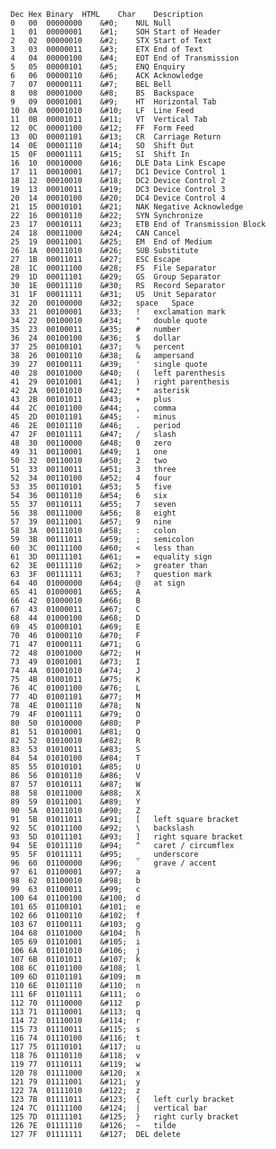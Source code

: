    Dec	Hex	Binary	HTML	Char	Description
    0	00	00000000	&#0;	NUL	Null
    1	01	00000001	&#1;	SOH	Start of Header
    2	02	00000010	&#2;	STX	Start of Text
    3	03	00000011	&#3;	ETX	End of Text
    4	04	00000100	&#4;	EOT	End of Transmission
    5	05	00000101	&#5;	ENQ	Enquiry
    6	06	00000110	&#6;	ACK	Acknowledge
    7	07	00000111	&#7;	BEL	Bell
    8	08	00001000	&#8;	BS	Backspace
    9	09	00001001	&#9;	HT	Horizontal Tab
    10	0A	00001010	&#10;	LF	Line Feed
    11	0B	00001011	&#11;	VT	Vertical Tab
    12	0C	00001100	&#12;	FF	Form Feed
    13	0D	00001101	&#13;	CR	Carriage Return
    14	0E	00001110	&#14;	SO	Shift Out
    15	0F	00001111	&#15;	SI	Shift In
    16	10	00010000	&#16;	DLE	Data Link Escape
    17	11	00010001	&#17;	DC1	Device Control 1
    18	12	00010010	&#18;	DC2	Device Control 2
    19	13	00010011	&#19;	DC3	Device Control 3
    20	14	00010100	&#20;	DC4	Device Control 4
    21	15	00010101	&#21;	NAK	Negative Acknowledge
    22	16	00010110	&#22;	SYN	Synchronize
    23	17	00010111	&#23;	ETB	End of Transmission Block
    24	18	00011000	&#24;	CAN	Cancel
    25	19	00011001	&#25;	EM	End of Medium
    26	1A	00011010	&#26;	SUB	Substitute
    27	1B	00011011	&#27;	ESC	Escape
    28	1C	00011100	&#28;	FS	File Separator
    29	1D	00011101	&#29;	GS	Group Separator
    30	1E	00011110	&#30;	RS	Record Separator
    31	1F	00011111	&#31;	US	Unit Separator
    32	20	00100000	&#32;	space	Space
    33	21	00100001	&#33;	!	exclamation mark
    34	22	00100010	&#34;	"	double quote
    35	23	00100011	&#35;	#	number
    36	24	00100100	&#36;	$	dollar
    37	25	00100101	&#37;	%	percent
    38	26	00100110	&#38;	&	ampersand
    39	27	00100111	&#39;	'	single quote
    40	28	00101000	&#40;	(	left parenthesis
    41	29	00101001	&#41;	)	right parenthesis
    42	2A	00101010	&#42;	*	asterisk
    43	2B	00101011	&#43;	+	plus
    44	2C	00101100	&#44;	,	comma
    45	2D	00101101	&#45;	-	minus
    46	2E	00101110	&#46;	.	period
    47	2F	00101111	&#47;	/	slash
    48	30	00110000	&#48;	0	zero
    49	31	00110001	&#49;	1	one
    50	32	00110010	&#50;	2	two
    51	33	00110011	&#51;	3	three
    52	34	00110100	&#52;	4	four
    53	35	00110101	&#53;	5	five
    54	36	00110110	&#54;	6	six
    55	37	00110111	&#55;	7	seven
    56	38	00111000	&#56;	8	eight
    57	39	00111001	&#57;	9	nine
    58	3A	00111010	&#58;	:	colon
    59	3B	00111011	&#59;	;	semicolon
    60	3C	00111100	&#60;	<	less than
    61	3D	00111101	&#61;	=	equality sign
    62	3E	00111110	&#62;	>	greater than
    63	3F	00111111	&#63;	?	question mark
    64	40	01000000	&#64;	@	at sign
    65	41	01000001	&#65;	A	 
    66	42	01000010	&#66;	B	 
    67	43	01000011	&#67;	C	 
    68	44	01000100	&#68;	D	 
    69	45	01000101	&#69;	E	 
    70	46	01000110	&#70;	F	 
    71	47	01000111	&#71;	G	 
    72	48	01001000	&#72;	H	 
    73	49	01001001	&#73;	I	 
    74	4A	01001010	&#74;	J	 
    75	4B	01001011	&#75;	K	 
    76	4C	01001100	&#76;	L	 
    77	4D	01001101	&#77;	M	 
    78	4E	01001110	&#78;	N	 
    79	4F	01001111	&#79;	O	 
    80	50	01010000	&#80;	P	 
    81	51	01010001	&#81;	Q	 
    82	52	01010010	&#82;	R	 
    83	53	01010011	&#83;	S	 
    84	54	01010100	&#84;	T	 
    85	55	01010101	&#85;	U	 
    86	56	01010110	&#86;	V	 
    87	57	01010111	&#87;	W	 
    88	58	01011000	&#88;	X	 
    89	59	01011001	&#89;	Y	 
    90	5A	01011010	&#90;	Z	 
    91	5B	01011011	&#91;	[	left square bracket
    92	5C	01011100	&#92;	\	backslash
    93	5D	01011101	&#93;	]	right square bracket
    94	5E	01011110	&#94;	^	caret / circumflex
    95	5F	01011111	&#95;	_	underscore
    96	60	01100000	&#96;	`	grave / accent
    97	61	01100001	&#97;	a	 
    98	62	01100010	&#98;	b	 
    99	63	01100011	&#99;	c	 
    100	64	01100100	&#100;	d	 
    101	65	01100101	&#101;	e	 
    102	66	01100110	&#102;	f	 
    103	67	01100111	&#103;	g	 
    104	68	01101000	&#104;	h	 
    105	69	01101001	&#105;	i	 
    106	6A	01101010	&#106;	j	 
    107	6B	01101011	&#107;	k	 
    108	6C	01101100	&#108;	l	 
    109	6D	01101101	&#109;	m	 
    110	6E	01101110	&#110;	n	 
    111	6F	01101111	&#111;	o	 
    112	70	01110000	&#112	p	 
    113	71	01110001	&#113;	q	 
    114	72	01110010	&#114;	r	 
    115	73	01110011	&#115;	s	 
    116	74	01110100	&#116;	t	 
    117	75	01110101	&#117;	u	 
    118	76	01110110	&#118;	v	 
    119	77	01110111	&#119;	w	 
    120	78	01111000	&#120;	x	 
    121	79	01111001	&#121;	y	 
    122	7A	01111010	&#122;	z	 
    123	7B	01111011	&#123;	{	left curly bracket
    124	7C	01111100	&#124;	|	vertical bar
    125	7D	01111101	&#125;	}	right curly bracket
    126	7E	01111110	&#126;	~	tilde
    127	7F	01111111	&#127;	DEL	delete
